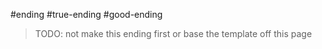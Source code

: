 #ending #true-ending #good-ending

> TODO: not make this ending first or base the template off this page